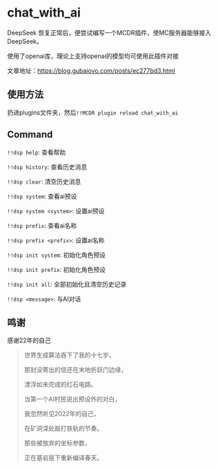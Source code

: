# chat_with_ai
DeepSeek 恢复正常后，便尝试编写一个MCDR插件，使MC服务器能够接入DeepSeek。

使用了openai库，理论上支持openai的模型均可使用此插件对接

文章地址：https://blog.gubaiovo.com/posts/ec277bd3.html

## 使用方法

扔进plugins文件夹，然后`!!MCDR plugin reload chat_with_ai`



## Command

`!!dsp help`: 查看帮助

`!!dsp history`: 查看历史消息

`!!dsp clear`: 清空历史消息

`!!dsp system`: 查看ai预设

`!!dsp system <system>`: 设置ai预设

`!!dsp prefix`: 查看ai名称

`!!dsp prefix <prefix>`: 设置ai名称

`!!dsp init system`: 初始化角色预设

`!!dsp init prefix`: 初始化角色预设

`!!dsp init all`: 全部初始化且清空历史记录

`!!dsp <message>`: 与AI对话



## 鸣谢

感谢22年的自己

> 世界生成算法吞下了我的十七岁。
>
> 那封没寄出的信还在末地折跃门边缘，
>
> 漂浮如未完成的红石电路。
>
> 当第一个AI村民说出预设外的对白，
>
> 我忽然听见2022年的自己，
>
> 在矿洞深处敲打铁轨的节奏。
>
> 那些被放弃的坐标参数，
>
> 正在基岩层下重新编译春天。
